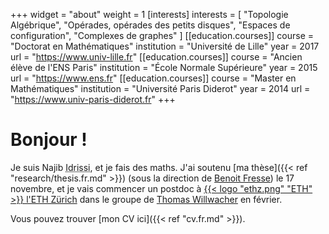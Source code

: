 +++
widget = "about"
weight = 1
[interests]
  interests = [
    "Topologie Algébrique",
    "Opérades, opérades des petits disques",
    "Espaces de configuration",
    "Complexes de graphes"
  ]
[[education.courses]]
  course = "Doctorat en Mathématiques"
  institution = "Université de Lille"
  year = 2017
  url = "https://www.univ-lille.fr"
[[education.courses]]
  course = "Ancien élève de l'ENS Paris"
  institution = "École Normale Supérieure"
  year = 2015
  url = "https://www.ens.fr"
[[education.courses]]
  course = "Master en Mathématiques"
  institution = "Université Paris Diderot"
  year = 2014
  url = "https://www.univ-paris-diderot.fr"
+++

# Bonjour !

Je suis Najib <abbr title="Mon nom complet est « Idrissi Kaïtouni », comme par exemple dans mon adresse email. Je préfère utiliser « Idrissi » dans les milieux académiques pour plus de simplicité et pour éviter certains problèmes – par exemple, des systèmes informatiques qui croient que « Idrissi » est mon deuxième prénom et qu'il faut m'appeler « NI Kaïtouni »...).">Idrissi</abbr>, et je fais des maths.
J'ai soutenu [ma thèse]({{< ref "research/thesis.fr.md" >}}) (sous la direction de [Benoit Fresse](https://math.univ-lille1.fr/~fresse)) le 17 novembre, et je vais commencer un postdoc à [{{< logo "ethz.png" "ETH" >}} l'ETH Zürich](https://www.ethz.ch/) dans le groupe de [Thomas Willwacher](https://people.math.ethz.ch/~wilthoma/) en février.

Vous pouvez trouver [mon CV ici]({{< ref "cv.fr.md" >}}).
